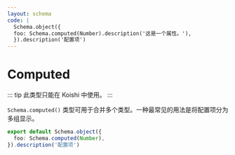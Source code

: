 ```yaml
---
layout: schema
code: |
  Schema.object({
  foo: Schema.computed(Number).description('这是一个属性。'),
  }).description('配置项')
---
```


# Computed

::: tip
此类型只能在 Koishi 中使用。
:::

`Schema.computed()` 类型可用于合并多个类型。一种最常见的用法是将配置项分为多组显示。

```ts
export default Schema.object({
  foo: Schema.computed(Number),
}).description('配置项')
```
